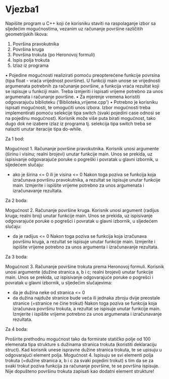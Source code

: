 # Vjezba1


Napišite program u C++ koji će korisniku staviti na raspolaganje izbor sa sljedećim mogućnostima, vezanim uz računanje površine različitih geometrijskih likova:

1. Površina pravokutnika
2. Površina kruga
3. Površina trokuta (po Heronovoj formuli)
4. Ispis polja trokuta
9. Izlaz iz programa

•	Pojedine mogućnosti realizirati pomoću preopterećene funkcije povrsina (tipa float - vraća vrijednost površine). U funkciji main unose se vrijednosti argumenata potrebnih za računanje površine, a funkcija vraća rezultat koji se ispisuje u funkciji main. Treba izmjeriti i ispisati vrijeme potrebno za unos argumenata i računanje površine.
•	Za mjerenje vremena koristiti odgovarajuću biblioteku ('Biblioteka_vrijeme.cpp')
•	Potrebno je korisniku ispisati mogućnosti, te omogućiti unos izbora. Izbor mogućnosti treba implementirati pomoću selekcije tipa switch (svaki pojedini case odnosi se na pojedinu mogućnost). Korisnik može više puta birati mogućnost, tako dugo dok ne izabere izlaz iz programa tj. selekcija tipa switch treba se nalaziti unutar iteracije tipa do-while.
 
Za 1 bod:

Mogućnost 1. Računanje površine pravokutnika. Korisnik unosi argumente (širinu i visinu; realni brojevi) unutar funkcije main. Unos se prekida, uz ispisivanje odgovarajuće poruke o pogreški i povratak u glavni izbornik, u sljedećem slučaju:
- ako je širina <= 0 ili je visina <= 0
Nakon toga poziva se funkcija koja izračunava površinu pravokutnika, a rezultat se ispisuje unutar funkcije main. Izmjerite i ispišite vrijeme potrebno za unos argumenata i izračunavanje rezultata.

Za 2 boda:

Mogućnost 2. Računanje površine kruga. Korisnik unosi argument (radijus kruga; realni broj) unutar funkcije main. Unos se prekida, uz ispisivanje odgovarajuće poruke o pogrešci i povratak u glavni izbornik, u sljedećem slučaju:
- da je radijus <= 0
Nakon toga poziva se funkcija koja izračunava površinu kruga, a rezultat se ispisuje unutar funkcije main. Izmjerite i ispišite vrijeme potrebno za unos argumenta i izračunavanje rezultata.



Za 3 boda:

Mogućnost 3. Računanje površine trokuta prema Heronovoj formuli. Korisnik unosi argumente (dužine stranica a, b i c; realni brojevi) unutar funkcije main. Unos se prekida, uz ispisivanje odgovarajuće poruke o pogrešci i povratak u glavni izbornik, u sljedećim slučajevima:
- da je dužina neke od stranica <= 0
- da dužina najduže stranice bude veća ili jednaka zbroju dvije preostale stranice (=stranice ne čine trokut)
Nakon toga poziva se funkcija koja izračunava površinu trokuta, a rezultat se ispisuje unutar funkcije main. Izmjerite i ispišite vrijeme potrebno za unos argumenata i izračunavanje rezultata.

Za 4 boda:

Proširite prethodnu mogućnost tako da formirate statičko polje od 100 elemenata tipa strukture s dužinama stranica trokuta (koristiti deklaraciju struct). Kad korisnik unese ispravne dužine stranica trokuta, te se upisuju u odgovarajući element polja.
Mogućnost 4. Ispisuju se svi elementi polja trokuta (=dužine stranica a, b i c za svaki pojedini trokut) s tim da se za svaki trokut poziva funkcija za računanje površine, te se površina ispisuje. Nije dopušteno površinu trokuta zapisati kao dodatni element strukture!

